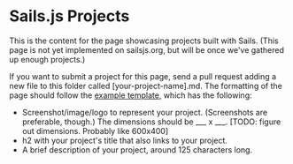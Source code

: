 # Sails.js Projects

This is the content for the page showcasing projects built with Sails. (This page is not yet implemented on sailsjs.org, but will be once we've gathered up enough projects.)

If you want to submit a project for this page, send a pull request adding a new file to this folder called [your-project-name].md. The formatting of the page should follow the [example template](https://github.com/balderdashy/sails-docs/blob/master/projects/project-template.md), which has the following:

+ Screenshot/image/logo to represent your project. (Screenshots are preferable, though.) The dimensions should be ___ x ___. [TODO: figure out dimensions. Probably like 600x400]
+ h2 with your project's title that also links to your project.
+ A brief description of your project, around 125 characters long.

